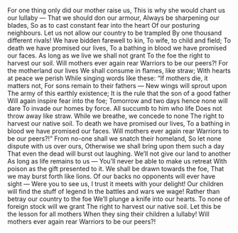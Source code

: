 For one thing only did our mother raise us, This is why she would chant us our lullaby —
That we should don our armour, Always be sharpening our blades,
So as to cast constant fear into the heart Of our posturing neighbours.
Let us not allow our country to be trampled By one thousand different rivals!
We have bidden farewell to kin, To wife, to child and field;
To death we have promised our lives, To a bathing in blood we have promised our faces.
As long as we live we shall not grant To the foe the right to harvest our soil.
Will mothers ever again rear Warriors to be our peers?!
For the motherland our lives We shall consume in flames, like straw;
With hearts at peace we perish While singing words like these:
“If mothers die, it matters not, For sons remain to their fathers —
New wings will sprout upon The army of this earthly existence;
It is the rule that the son of a good father Will again inspire fear into the foe;
Tomorrow and two days hence none will dare To invade our homes by force.
All succumb to him who life Does not throw away like straw.
While we breathe, we concede to none The right to harvest our native soil.
To death we have promised our lives, To a bathing in blood we have promised our faces.
Will mothers ever again rear Warriors to be our peers?!”
From no-one shall we snatch their homeland, So let none dispute with us over ours,
Otherwise we shall bring upon them such a day That even the dead will burst out laughing.
We’ll not give our land to another As long as life remains to us —
You’ll never be able to make us retreat With poison as the gift presented to it.
We shall be drawn towards the foe, That we may burst forth like lions.
Of our backs no opponents will ever have sight — Were you to see us, I trust it meets with your delight!
Our children will find the stuff of legend In the battles and wars we wage!
Rather than betray our country to the foe We’ll plunge a knife into our hearts.
To none of foreign stock will we grant The right to harvest our native soil.
Let this be the lesson for all mothers When they sing their children a lullaby!
Will mothers ever again rear Warriors to be our peers?!